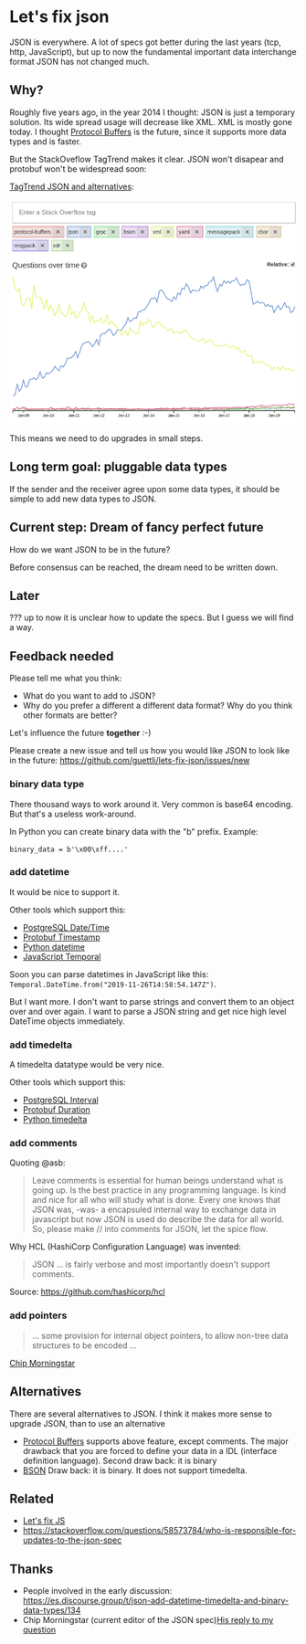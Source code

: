 # Let's fix json

JSON is everywhere. A lot of specs got better during the last years (tcp, http, JavaScript), but up to now the fundamental important data interchange format JSON has not changed much.

## Why?

Roughly five years ago, in the year 2014 I thought: JSON is just a temporary solution. Its wide spread usage will decrease like XML. XML is mostly gone today. I thought [Protocol Buffers](https://en.wikipedia.org/wiki/Protocol_Buffers) is the future, since it supports more data types and is faster.

But the StackOveflow TagTrend makes it clear. JSON won't disapear and protobuf won't be widespread soon:

[TagTrend JSON and alternatives](http://sotagtrends.com/?tags=protocol-buffers+json+grpc+bson+xml+yaml+messagepack+cbor+msgpack+xdr):

![TagTrend JSON and alternatives](tag-trend-json-and-alternatives.png)

This means we need to do upgrades in small steps.

## Long term goal: pluggable data types

If the sender and the receiver agree upon some data types, it should be simple to add new data types to JSON.

## Current step: Dream of fancy perfect future

How do we want JSON to be in the future?

Before consensus can be reached, the dream need to be written down.

## Later

??? up to now it is unclear how to update the specs. But I guess we will find a way.

## Feedback needed

Please tell me what you think:

- What do you want to add to JSON?
- Why do you prefer a different a different data format? Why do you think other formats are better?


Let's influence the future **together** :-)

Please create a new issue and tell us how you would like JSON to look like in the future: https://github.com/guettli/lets-fix-json/issues/new

### binary data type

There thousand ways to work around it. Very common is base64 encoding. But that's a useless work-around.

In Python you can create binary data with the "b" prefix. Example:

```
binary_data = b'\x00\xff....'
```

### add datetime

It would be nice to support it.

Other tools which support this:

* [PostgreSQL Date/Time](https://www.postgresql.org/docs/12/datatype-datetime.html#DATATYPE-DATETIME-INPUT)
* [Protobuf Timestamp](https://developers.google.com/protocol-buffers/docs/reference/google.protobuf#google.protobuf.Timestamp)
* [Python datetime](https://docs.python.org/3/library/datetime.html#datetime-objects)
* [JavaScript Temporal](https://github.com/tc39/proposal-temporal)

Soon you can parse datetimes in JavaScript like this: `Temporal.DateTime.from("2019-11-26T14:58:54.147Z")`.

But I want more. I don't want to parse strings and convert them to an object over and over again. I want to parse a JSON string and get nice high level DateTime objects immediately.

### add timedelta

A timedelta datatype would be very nice.

Other tools which support this: 

* [PostgreSQL Interval](https://www.postgresql.org/docs/12/datatype-datetime.html#DATATYPE-INTERVAL-INPUT)
* [Protobuf Duration](https://developers.google.com/protocol-buffers/docs/reference/google.protobuf#duration)
* [Python timedelta](https://docs.python.org/3/library/datetime.html#timedelta-objects)

### add comments

Quoting @asb:

> Leave comments is essential for human beings understand what is going up.
> Is the best practice in any programming language.
> Is kind and nice for all who will study what is done.
> Every one knows that JSON was, -was- a encapsuled internal way to exchange data in javascript
> but now JSON is used do describe the data for all world.
> So, please make // into comments for JSON, let the spice flow.

Why HCL (HashiCorp Configuration Language) was invented:

> JSON ... is fairly verbose and most importantly doesn't support comments. 

Source: https://github.com/hashicorp/hcl

### add pointers

> ...  some provision for internal object pointers, to allow non-tree data structures to be encoded ...

[Chip Morningstar](https://es.discourse.group/t/update-json-spec/128/6)

## Alternatives

There are several alternatives to JSON. I think it makes more sense to upgrade JSON, than to use an alternative

- [Protocol Buffers](https://en.wikipedia.org/wiki/Protocol_Buffers) supports above feature, except comments. The major drawback that you are forced to define your data in a IDL (interface definition language). Second draw back: it is binary
- [BSON](https://en.wikipedia.org/wiki/BSON) Draw back: it is binary. It does not support timedelta.

## Related

- [Let's fix JS](https://github.com/guettli/lets-fix-js)
- https://stackoverflow.com/questions/58573784/who-is-responsible-for-updates-to-the-json-spec

## Thanks

- People involved in the early discussion: https://es.discourse.group/t/json-add-datetime-timedelta-and-binary-data-types/134
- Chip Morningstar (current editor of the JSON spec)[His reply to my question](https://es.discourse.group/t/update-json-spec/128/4)
